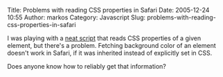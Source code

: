 Title: Problems with reading CSS properties in Safari
Date: 2005-12-24 10:55
Author: markos
Category: Javascript
Slug: problems-with-reading-css-properties-in-safari

I was playing with a [neat
script](http://www.jeria.net/?p=7 "Script for reading CSS properties of a page")
that reads CSS properties of a given element, but there's a problem.
Fetching background color of an element doesn't work in Safari, if it
was inherited instead of explicitly set in CSS.

Does anyone know how to reliably get that information?

